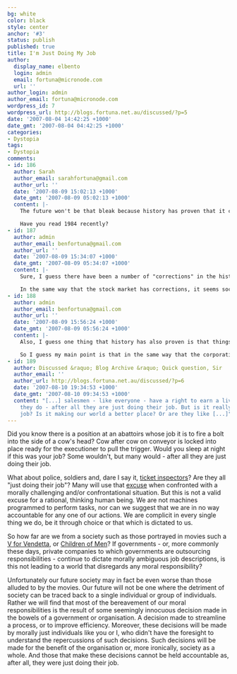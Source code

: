 ```yaml
---
bg: white
color: black
style: center
anchor: '#3'
status: publish
published: true
title: I'm Just Doing My Job
author:
  display_name: elbento
  login: admin
  email: fortuna@micronode.com
  url: ''
author_login: admin
author_email: fortuna@micronode.com
wordpress_id: 7
wordpress_url: http://blogs.fortuna.net.au/discussed/?p=5
date: '2007-08-04 14:42:25 +1000'
date_gmt: '2007-08-04 04:42:25 +1000'
categories:
- Dystopia
tags:
- Dystopia
comments:
- id: 186
  author: Sarah
  author_email: sarahfortuna@gmail.com
  author_url: ''
  date: '2007-08-09 15:02:13 +1000'
  date_gmt: '2007-08-09 05:02:13 +1000'
  content: |-
    The future won't be that bleak because history has proven that it can get pretty bloody close to the situation you're descibing and atrocities can happen but humanity brings us back from the brink.

    Have you read 1984 recently?
- id: 187
  author: admin
  author_email: benfortuna@gmail.com
  author_url: ''
  date: '2007-08-09 15:34:07 +1000'
  date_gmt: '2007-08-09 05:34:07 +1000'
  content: |-
    Sure, I guess there have been a number of "corrections" in the history of our society, but the events leading up to these corrections certainly aren't the proudest of moments in mankind's history (Spanish Inquisition, Hitler, etc).

    In the same way that the stock market has corrections, it seems society needs to crash in some way for humanity to rise to the top again. I suspect we are on the rise to another peak before the next crash sometime in the future..
- id: 188
  author: admin
  author_email: benfortuna@gmail.com
  author_url: ''
  date: '2007-08-09 15:56:24 +1000'
  date_gmt: '2007-08-09 05:56:24 +1000'
  content: |-
    Also, I guess one thing that history has also proven is that things can get out of hand very easily, and typically not as the result of any one individual (Hitler could not have achieved what he did without help - both complicit and indirect).

    So I guess my main point is that in the same way that the corporations can be labelled as having psychotic behaviour - purely through the collective actions of a group of people, so too can society lead in directions no-one really intended, purely through the combined actions of individuals.
- id: 189
  author: Discussed &raquo; Blog Archive &raquo; Quick question, Sir
  author_email: ''
  author_url: http://blogs.fortuna.net.au/discussed/?p=6
  date: '2007-08-10 19:34:53 +1000'
  date_gmt: '2007-08-10 09:34:53 +1000'
  content: "[...] salesmen - like everyone - have a right to earn a living doing what
    they do - after all they are just doing their job. But is it really a necessary
    job? Is it making our world a better place? Or are they like [...]"
---
```


Did you know there is a position at an abattoirs whose job it is to fire a bolt into the side of a cow's head? Cow after cow on conveyor is locked into place ready for the executioner to pull the trigger. Would you sleep at night if this was your job? Some wouldn't, but many would - after all they are just doing their job.

What about police, soldiers and, dare I say it, [ticket inspectors]? Are they all "just doing their job"? Many will use that [excuse] when confronted with a morally challenging and/or confrontational situation. But this is not a valid excuse for a rational, thinking human being. We are not machines programmed to perform tasks, nor can we suggest that we are in no way accountable for any one of our actions. We are complicit in every single thing we do, be it through choice or that which is dictated to us.

So how far are we from a society such as those portrayed in movies such a [V for Vendetta], or [Children of Men]? If governments - or, more commonly these days, private companies to which governments are outsourcing responsibilities - continue to dictate morally ambiguous job descriptions, is this not leading to a world that disregards any moral responsibility?

Unfortunately our future society may in fact be even worse than those alluded to by the movies. Our future will not be one where the detriment of society can be traced back to a single individual or group of individuals. Rather we will find that most of the bereavement of our moral responsibilities is the result of some seemingly innocuous decision made in the bowels of a government or organisation. A decision made to streamline a process, or to improve efficiency. Moreover, these decisions will be made by morally just individuals like you or I, who didn't have the foresight to understand the repercussions of such decisions. Such decisions will be made for the benefit of the organisation or, more ironically, society as a whole. And those that make these decisions cannot be held accountable as, after all, they were just doing their job.

[ticket inspectors]: http://blogs.fortuna.net.au/discussed/?p=4
[V for Vendetta]: http://www.imdb.com/title/tt0434409/
[Children of Men]: http://www.imdb.com/title/tt0206634/
[excuse]: http://www.elharo.com/journal/job.html
